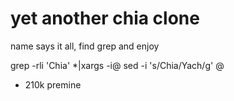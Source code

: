 # yet another chia clone
name says it all, find grep and enjoy

grep -rli 'Chia' *|xargs -i@ sed -i 's/Chia/Yach/g' @

- 210k premine
